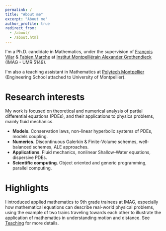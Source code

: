 ```yaml
---
permalink: /
title: "About me"
excerpt: "About me"
author_profile: true
redirect_from: 
  - /about/
  - /about.html
---
```


I'm a Ph.D. candidate in Mathematics, under the supervision of [François Vilar](https://vilar.perso.math.cnrs.fr) & [Fabien Marche](https://imag.umontpellier.fr/~marche/) at [Institut Montpelliérain Alexander Grothendieck](https://imag.umontpellier.fr) (IMAG - UMR 5149).

I'm also a teaching assistant in Mathematics at [Polytech Montpellier](https://www.polytech.umontpellier.fr) (Engineering School attached to University of Montpellier).

Research interests
======
My work is focused on theoretical and numerical analysis of partial differential equations (PDEs), and their applications to physics problems, mainly fluid mechanics.

- <b>Models</b>. Conservation laws, non-linear hyperbolic systems of PDEs, models coupling.
- <b>Numerics</b>. Discontinuous Galerkin & Finite-Volume schemes, well-balanced schemes, ALE approaches.
- <b>Applications</b>. Fluid mechanics, nonlinear Shallow-Water equations, dispersive PDEs.
- <b>Scientific computing</b>. Object oriented and generic programming, parallel computing.

Highlights
======
I introduced applied mathematics to 9th grade trainees at IMAG, especially how mathematical equations can describe real-world physical problems, using the example of two trains traveling towards each other to illustrate the application of mathematics in understanding motion and distance.
See [Teaching](https://sachacardonna.github.io/teaching) for more details.
